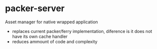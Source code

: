 # packer-server
Asset manager for native wrapped application

- replaces current packer/ferry implementation, diference is it does not have its own cache handler
- reduces ammount of code and complexity
